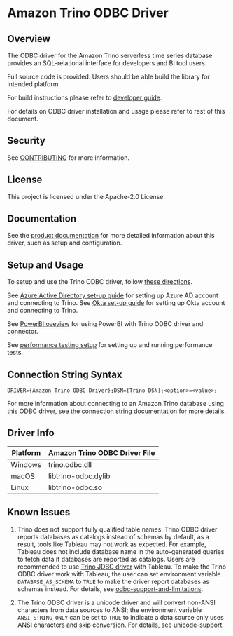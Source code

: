 # Amazon Trino ODBC Driver

## Overview

The ODBC driver for the Amazon Trino serverless time series database provides an 
SQL-relational interface for developers and BI tool users.

Full source code is provided. Users should be able build the library for intended platform.

For build instructions please refer to [developer guide](docs/markdown/setup/developer-guide.md).

For details on ODBC driver installation and usage please refer to rest of this document.

## Security

See [CONTRIBUTING](CONTRIBUTING.md#security-issue-notifications) for more information.

## License

This project is licensed under the Apache-2.0 License.

## Documentation

See the [product documentation](docs/markdown/index.md) for more detailed information about this driver, such as setup and configuration.

## Setup and Usage

To setup and use the Trino ODBC driver, follow [these directions](docs/markdown/setup/setup.md).

See [Azure Active Directory set-up guide](/docs/markdown/setup/aad-saml-setup.md) for setting up Azure AD account and connecting to Trino. See [Okta set-up guide](/docs/markdown/setup/Okta-setup.md) for setting up Okta account and connecting to Trino.

See [PowerBI oveview](/docs/markdown/setup/powerbi-connector-setup/powerbi_overview.md) for using PowerBI with Trino ODBC driver and connector.

See [performance testing setup](performance/README.md) for setting up and running performance tests.

## Connection String Syntax

```
DRIVER={Amazon Trino ODBC Driver};DSN={Trino DSN};<option>=<value>;
```

For more information about connecting to an Amazon Trino database using this ODBC driver, see
the [connection string documentation](docs/markdown/setup/connection-string.md) for more details.

## Driver Info
| Platform | Amazon Trino ODBC Driver File 
|----------|-----------------------------------|
| Windows | trino.odbc.dll
| macOS | libtrino-odbc.dylib
| Linux | libtrino-odbc.so

## Known Issues
1. Trino does not support fully qualified table names. Trino ODBC driver reports databases as catalogs instead of schemas by default, as a result, tools like Tableau may not work as expected. For example, Tableau does not include database name in the auto-generated queries to fetch data if databases are reported as catalogs. Users are recommended to use [Trino JDBC driver](https://github.com/awslabs/amazon-trino-driver-jdbc) with Tableau. To make the Trino ODBC driver work with Tableau, the user can set environment variable `DATABASE_AS_SCHEMA` to `TRUE` to make the driver report databases as schemas instead. For details, see [odbc-support-and-limitations](docs/markdown/support/odbc-support-and-limitations.md#sqltables).

2. The Trino ODBC driver is a unicode driver and will convert non-ANSI characters from data sources to ANSI; the environment variable `ANSI_STRING_ONLY` can be set to `TRUE` to indicate a data source only uses ANSI characters and skip conversion. For details, see [unicode-support](docs/markdown/support/unicode-support.md).
